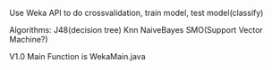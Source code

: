 Use Weka API to do crossvalidation, train model, test model(classify) 

Algorithms: 
J48(decision tree) 
Knn 
NaiveBayes 
SMO(Support Vector Machine?)

V1.0
Main Function is WekaMain.java
